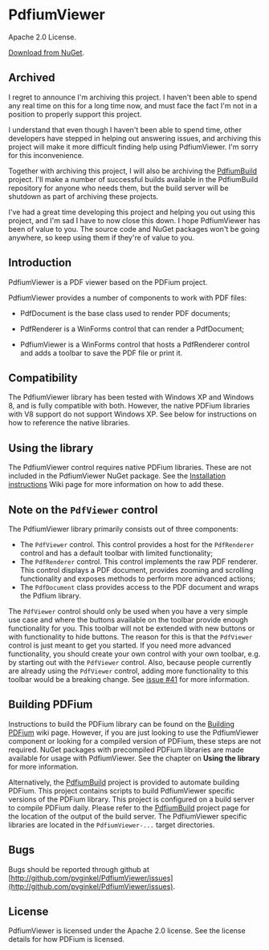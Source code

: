# PdfiumViewer

Apache 2.0 License.

[Download from NuGet](http://nuget.org/packages/PdfiumViewer).

## Archived

I regret to announce I'm archiving this project. I haven't been able to spend any real time on this for a long time now, and must face the fact I'm not in a position to properly support this project.

I understand that even though I haven't been able to spend time, other developers have stepped in helping out answering issues, and archiving this project will make it more difficult finding help using PdfiumViewer. I'm sorry for this inconvenience.

Together with archiving this project, I will also be archiving the [PdfiumBuild](https://github.com/pvginkel/PdfiumBuild) project. I'll make a number of successful builds available in the PdfiumBuild repository for anyone who needs them, but the build server will be shutdown as part of archiving these projects.

I've had a great time developing this project and helping you out using this project, and I'm sad I have to now close this down. I hope PdfiumViewer has been of value to you. The source code and NuGet packages won't be going anywhere, so keep using them if they're of value to you.

## Introduction

PdfiumViewer is a PDF viewer based on the PDFium project.

PdfiumViewer provides a number of components to work with PDF files:

* PdfDocument is the base class used to render PDF documents;

* PdfRenderer is a WinForms control that can render a PdfDocument;

* PdfiumViewer is a WinForms control that hosts a PdfRenderer control and
  adds a toolbar to save the PDF file or print it.

## Compatibility

The PdfiumViewer library has been tested with Windows XP and Windows 8, and
is fully compatible with both. However, the native PDFium libraries with V8
support do not support Windows XP. See below for instructions on how to
reference the native libraries.

## Using the library

The PdfiumViewer control requires native PDFium libraries. These are not included
in the PdfiumViewer NuGet package. See the [Installation instructions](https://github.com/pvginkel/PdfiumViewer/wiki/Installation-instructions)
Wiki page for more information on how to add these.

## Note on the `PdfViewer` control

The PdfiumViewer library primarily consists out of three components:

* The `PdfViewer` control. This control provides a host for the `PdfRenderer`
  control and has a default toolbar with limited functionality;
* The `PdfRenderer` control. This control implements the raw PDF renderer.
  This control displays a PDF document, provides zooming and scrolling
  functionality and exposes methods to perform more advanced actions;
* The `PdfDocument` class provides access to the PDF document and wraps
  the Pdfium library.

The `PdfViewer` control should only be used when you have a very simple use
case and where the buttons available on the toolbar provide enough functionality
for you. This toolbar will not be extended with new buttons or with functionality
to hide buttons. The reason for this is that the `PdfViewer` control is just
meant to get you started. If you need more advanced functionality, you should
create your own control with your own toolbar, e.g. by starting out with
the `PdfViewer` control. Also, because people currently are already using the
`PdfViewer` control, adding more functionality to this toolbar would be
a breaking change. See [issue #41](https://github.com/pvginkel/PdfiumViewer/issues/41)
for more information.

## Building PDFium

Instructions to build the PDFium library can be found on the [Building PDFium](https://github.com/pvginkel/PdfiumViewer/wiki/Building-PDFium)
wiki page. However, if you are just looking to use the PdfiumViewer component
or looking for a compiled version of PDFium, these steps are not required.
NuGet packages with precompiled PDFium libraries are made available for
usage with PdfiumViewer. See the chapter on **Using the library** for more
information.

Alternatively, the [PdfiumBuild](https://github.com/pvginkel/PdfiumBuild) project
is provided to automate building PDFium. This project contains scripts to
build PdfiumViewer specific versions of the PDFium library. This project
is configured on a build server to compile PDFium daily. Please refer to
the [PdfiumBuild](https://github.com/pvginkel/PdfiumBuild) project page
for the location of the output of the build server. The PdfiumViewer specific
libraries are located in the `PdfiumViewer-...` target directories.

## Bugs

Bugs should be reported through github at
[http://github.com/pvginkel/PdfiumViewer/issues](http://github.com/pvginkel/PdfiumViewer/issues).

## License

PdfiumViewer is licensed under the Apache 2.0 license. See the license details for how PDFium is licensed.
